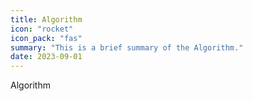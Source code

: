 ```yaml
---
title: Algorithm
icon: "rocket"
icon_pack: "fas"
summary: "This is a brief summary of the Algorithm."
date: 2023-09-01
---
```


Algorithm